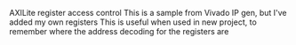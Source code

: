 AXILite register access control
This is a sample from Vivado IP gen, but I've added my own registers
This is useful when used in new project, to remember where the address decoding for the registers are
